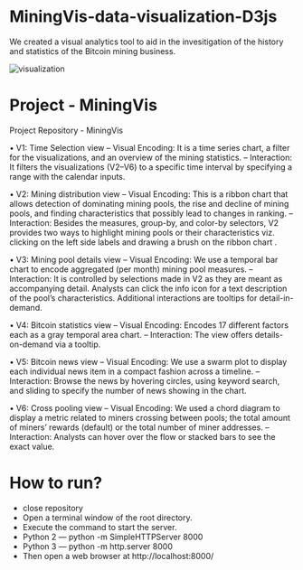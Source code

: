 # MiningVis-data-visualization-D3js
We created a visual analytics tool to aid in the invesitigation of the history and statistics of the Bitcoin mining business.

![visualization](https://github.com/dhanrajbhosale/MiningVis-data-visualization-D3js/blob/97ab814b3c21ea6faf943be7c75865f0ac691309/poster-1.png?raw=true)

# Project - MiningVis
Project Repository - MiningVis

• V1: Time Selection view
– Visual Encoding: It is a time series chart, a filter for the visualizations, and an overview of the
mining statistics.
– Interaction: It filters the visualizations (V2–V6) to a specific time interval by specifying a range
with the calendar inputs.

• V2: Mining distribution view
– Visual Encoding: This is a ribbon chart that allows detection of dominating mining pools,
the rise and decline of mining pools, and finding characteristics that possibly lead to changes in
ranking.
– Interaction: Besides the measures, group-by, and color-by selectors, V2 provides two ways to
highlight mining pools or their characteristics viz. clicking on the left side labels and drawing a
brush on the ribbon chart .

• V3: Mining pool details view
– Visual Encoding: We use a temporal bar chart to encode aggregated (per month) mining pool
measures.
– Interaction: It is controlled by selections made in V2 as they are meant as accompanying detail.
Analysts can click the info icon for a text description of the pool’s characteristics. Additional
interactions are tooltips for detail-in-demand.

• V4: Bitcoin statistics view
– Visual Encoding: Encodes 17 different factors each as a gray temporal area chart.
– Interaction: The view offers details-on-demand via a tooltip.

• V5: Bitcoin news view
– Visual Encoding: We use a swarm plot to display each individual news item in a compact
fashion across a timeline.
– Interaction: Browse the news by hovering circles, using keyword search, and sliding to specify
the number of news showing in the chart.

• V6: Cross pooling view
– Visual Encoding: We used a chord diagram to display a metric related to miners crossing between
pools; the total amount of miners’ rewards (default) or the total number of miner addresses.
– Interaction: Analysts can hover over the flow or stacked bars to see the exact value.

# How to run?
- close repository
- Open a terminal window of the root directory.
- Execute the command to start the server.
- Python 2 — python -m SimpleHTTPServer 8000
- Python 3 — python -m http.server 8000
- Then open a web browser at http://localhost:8000/
